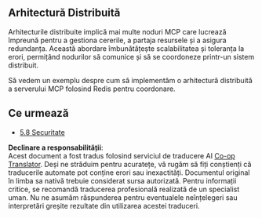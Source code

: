 <!--
CO_OP_TRANSLATOR_METADATA:
{
  "original_hash": "cd973a4e381337c6a3ac2443e7548e63",
  "translation_date": "2025-06-13T01:08:35+00:00",
  "source_file": "05-AdvancedTopics/mcp-scaling/README.md",
  "language_code": "ro"
}
-->
## Arhitectură Distribuită

Arhitecturile distribuite implică mai multe noduri MCP care lucrează împreună pentru a gestiona cererile, a partaja resursele și a asigura redundanța. Această abordare îmbunătățește scalabilitatea și toleranța la erori, permițând nodurilor să comunice și să se coordoneze printr-un sistem distribuit.

Să vedem un exemplu despre cum să implementăm o arhitectură distribuită a serverului MCP folosind Redis pentru coordonare.

## Ce urmează

- [5.8 Securitate](../mcp-security/README.md)

**Declinare a responsabilității**:  
Acest document a fost tradus folosind serviciul de traducere AI [Co-op Translator](https://github.com/Azure/co-op-translator). Deși ne străduim pentru acuratețe, vă rugăm să fiți conștienți că traducerile automate pot conține erori sau inexactități. Documentul original în limba sa nativă trebuie considerat sursa autorizată. Pentru informații critice, se recomandă traducerea profesională realizată de un specialist uman. Nu ne asumăm răspunderea pentru eventualele neînțelegeri sau interpretări greșite rezultate din utilizarea acestei traduceri.